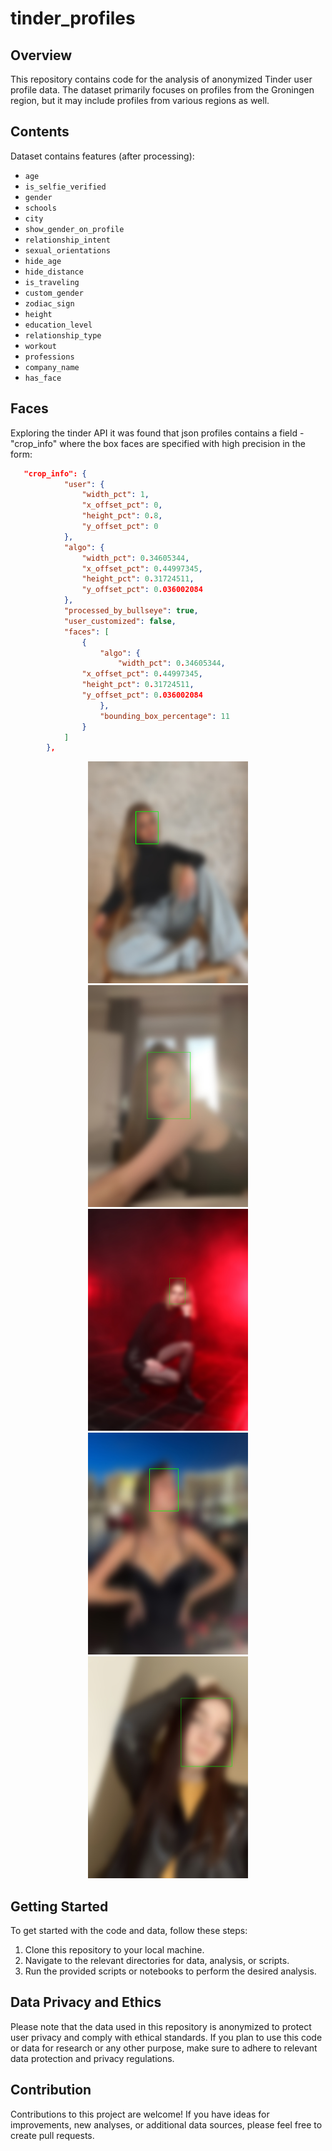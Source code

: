 # tinder_profiles

## Overview
This repository contains code for the analysis of anonymized Tinder user profile data. The dataset primarily focuses on profiles from the Groningen region, but it may include profiles from various regions as well.

## Contents
Dataset contains features (after processing):
*  `age`
*  `is_selfie_verified`
*  `gender`
*  `schools`
*  `city`
*  `show_gender_on_profile`
*  `relationship_intent`
*  `sexual_orientations`
*  `hide_age`
*  `hide_distance`
*  `is_traveling`
*  `custom_gender`
*  `zodiac_sign`
*  `height`
*  `education_level`
*  `relationship_type`
*  `workout`
*  `professions`
*  `company_name`
*  `has_face`

## Faces

Exploring the tinder API it was found that json profiles contains a field - "crop_info" where the box faces are specified with high precision in the form:

```json
   "crop_info": {
			"user": {
				"width_pct": 1,
				"x_offset_pct": 0,
				"height_pct": 0.8,
				"y_offset_pct": 0
			},
			"algo": {
				"width_pct": 0.34605344,
				"x_offset_pct": 0.44997345,
				"height_pct": 0.31724511,
				"y_offset_pct": 0.036002084
			},
			"processed_by_bullseye": true,
			"user_customized": false,
			"faces": [
				{
					"algo": {
						"width_pct": 0.34605344,
				"x_offset_pct": 0.44997345,
				"height_pct": 0.31724511,
				"y_offset_pct": 0.036002084
					},
					"bounding_box_percentage": 11
				}
			]
		},
```


<p align="center">
  <img src="./faces/faces_detect_blur_001.jpeg" width="256" height="355">
  <img src="./faces/faces_detect_blur_002.jpeg" width="256" height="355">
  <img src="./faces/faces_detect_blur_003.jpeg" width="256" height="355">
  <img src="./faces/faces_detect_blur_004.jpeg" width="256" height="355">
  <img src="./faces/faces_detect_blur_005.jpeg" width="256" height="355">
</p>

## Getting Started
To get started with the code and data, follow these steps:

1. Clone this repository to your local machine.
2. Navigate to the relevant directories for data, analysis, or scripts.
3. Run the provided scripts or notebooks to perform the desired analysis.

## Data Privacy and Ethics
Please note that the data used in this repository is anonymized to protect user privacy and comply with ethical standards. If you plan to use this code or data for research or any other purpose, make sure to adhere to relevant data protection and privacy regulations.

## Contribution
Contributions to this project are welcome! If you have ideas for improvements, new analyses, or additional data sources, please feel free to create pull requests.
